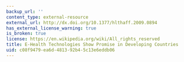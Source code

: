 ```yaml
---
backup_url: ''
content_type: external-resource
external_url: http://dx.doi.org/10.1377/hlthaff.2009.0894
has_external_license_warning: true
is_broken: true
license: https://en.wikipedia.org/wiki/All_rights_reserved
title: E-Health Technologies Show Promise in Developing Countries
uid: c08f9479-ea6d-4813-92b4-5c13e6eddb06
---
```

